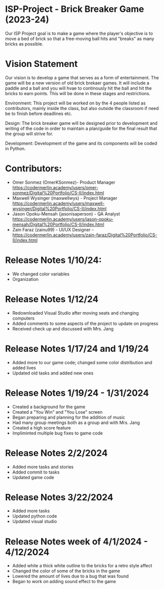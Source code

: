 # ISP-Project - Brick Breaker Game (2023-24)
Our ISP Project goal is to make a game where the player's objective is to move a bed of brick so that a free-moving ball hits and "breaks" as many bricks as possible.
# Vision Statement
Our vision is to develop a game that serves as a form of entertainment. The game will be a new version of old brick brekaer games. It will include a paddle and a ball and you will hvae to continously hit the ball and hit the bricks to earn points. This will be done in these stages and restrictions.

Environment:
This project will be worked on by the 4 people listed as contributors, mainly inside the class, but also outside the classroom if need be to finish before deadlines etc.

Design:
The brick breaker game will be designed prior to development and writing of the code in order to maintain a plan/guide for the final result that the group will strive for.

Development:
Development of the game and its components will be coded in Python.
# Contributors:
- Omer Sonmez (OmerKSonmez)- Product Manager https://codermerlin.academy/users/omer-sonmez/Digital%20Portfolio/CS-II/index.html 
- Maxwell Wysinger (maxwellwys) - Project Manager https://codermerlin.academy/users/maxwell-wysinger/Digital%20Portfolio/CS-II/index.html
- Jason Opoku-Mensah (jasonisaperson) - QA Analyst https://codermerlin.academy/users/jason-opoku-mensah/Digital%20Portfolio/CS-II/index.html
- Zain Faraz (zainu99) - UI/UX Designer - https://codermerlin.academy/users/zain-faraz/Digital%20Portfolio/CS-II/index.html

# Release Notes 1/10/24:  
- We changed color variables
- Organization
# Release Notes 1/12/24
- Redownloaded Visual Studio after moving seats and changing computers
- Added comments to some aspects of the project to update on progress
- Received check up and discussed with Mrs. Jang
# Release Notes 1/17/24 and 1/19/24
- Added more to our game code; changed some color distribution and added lives 
- Updated old tasks and added new ones
# Release Notes 1/19/24 - 1/31/2024
- Created a background for the game
- Created a "You Win" and "You Lose" screen
- Began preparing and planning for the addition of music
- Had many group meetings both as a group and with Mrs. Jang
- Created a high score feature
- Impliminted multiple bug fixes to game code
# Release Notes 2/2/2024
- Added more tasks and stories
- Added commit to tasks
- Updated game code
# Release Notes 3/22/2024
- Added more tasks
- Updated python code
- Updated visual studio 
# Release Notes week of 4/1/2024 - 4/12/2024
- Added white a thick white outline to the bricks for a retro style affect
- Changed the color of some of the bricks in the game
- Lowered the amount of lives due to a bug that was found
- Began to work on adding sound effect to the game
